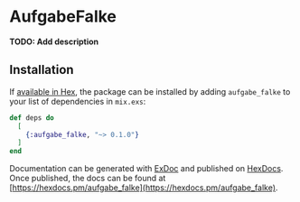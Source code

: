 # AufgabeFalke

**TODO: Add description**

## Installation

If [available in Hex](https://hex.pm/docs/publish), the package can be installed
by adding `aufgabe_falke` to your list of dependencies in `mix.exs`:

```elixir
def deps do
  [
    {:aufgabe_falke, "~> 0.1.0"}
  ]
end
```

Documentation can be generated with [ExDoc](https://github.com/elixir-lang/ex_doc)
and published on [HexDocs](https://hexdocs.pm). Once published, the docs can
be found at [https://hexdocs.pm/aufgabe_falke](https://hexdocs.pm/aufgabe_falke).

